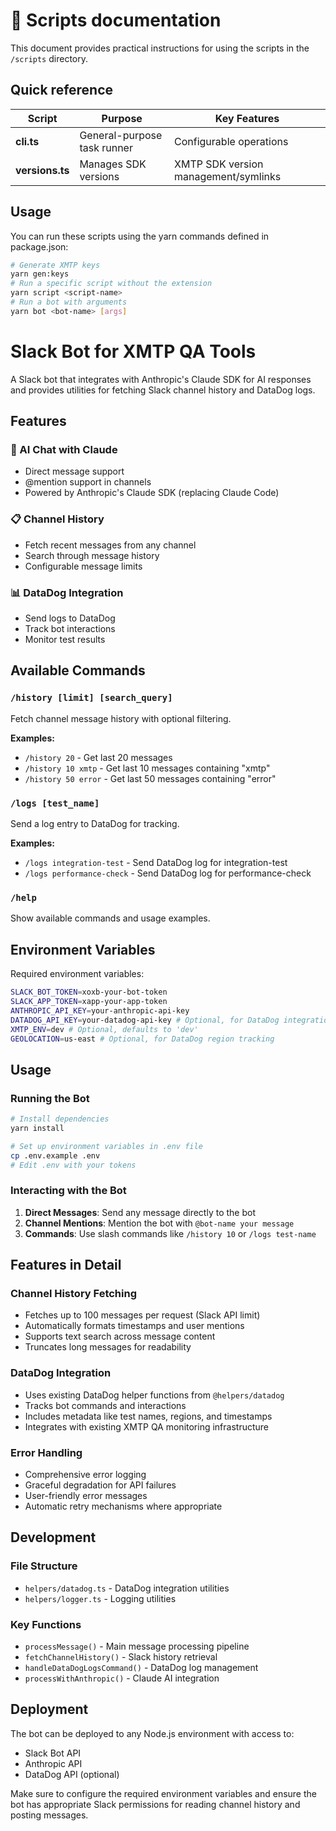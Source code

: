 # 📜 Scripts documentation

This document provides practical instructions for using the scripts in the `/scripts` directory.

## Quick reference

| Script          | Purpose                     | Key Features                         |
| --------------- | --------------------------- | ------------------------------------ |
| **cli.ts**      | General-purpose task runner | Configurable operations              |
| **versions.ts** | Manages SDK versions        | XMTP SDK version management/symlinks |

## Usage

You can run these scripts using the yarn commands defined in package.json:

```bash
# Generate XMTP keys
yarn gen:keys
# Run a specific script without the extension
yarn script <script-name>
# Run a bot with arguments
yarn bot <bot-name> [args]
```

# Slack Bot for XMTP QA Tools

A Slack bot that integrates with Anthropic's Claude SDK for AI responses and provides utilities for fetching Slack channel history and DataDog logs.

## Features

### 🤖 AI Chat with Claude

- Direct message support
- @mention support in channels
- Powered by Anthropic's Claude SDK (replacing Claude Code)

### 📋 Channel History

- Fetch recent messages from any channel
- Search through message history
- Configurable message limits

### 📊 DataDog Integration

- Send logs to DataDog
- Track bot interactions
- Monitor test results

## Available Commands

### `/history [limit] [search_query]`

Fetch channel message history with optional filtering.

**Examples:**

- `/history 20` - Get last 20 messages
- `/history 10 xmtp` - Get last 10 messages containing "xmtp"
- `/history 50 error` - Get last 50 messages containing "error"

### `/logs [test_name]`

Send a log entry to DataDog for tracking.

**Examples:**

- `/logs integration-test` - Send DataDog log for integration-test
- `/logs performance-check` - Send DataDog log for performance-check

### `/help`

Show available commands and usage examples.

## Environment Variables

Required environment variables:

```bash
SLACK_BOT_TOKEN=xoxb-your-bot-token
SLACK_APP_TOKEN=xapp-your-app-token
ANTHROPIC_API_KEY=your-anthropic-api-key
DATADOG_API_KEY=your-datadog-api-key # Optional, for DataDog integration
XMTP_ENV=dev # Optional, defaults to 'dev'
GEOLOCATION=us-east # Optional, for DataDog region tracking
```

## Usage

### Running the Bot

```bash
# Install dependencies
yarn install

# Set up environment variables in .env file
cp .env.example .env
# Edit .env with your tokens
```

### Interacting with the Bot

1. **Direct Messages**: Send any message directly to the bot
2. **Channel Mentions**: Mention the bot with `@bot-name your message`
3. **Commands**: Use slash commands like `/history 10` or `/logs test-name`

## Features in Detail

### Channel History Fetching

- Fetches up to 100 messages per request (Slack API limit)
- Automatically formats timestamps and user mentions
- Supports text search across message content
- Truncates long messages for readability

### DataDog Integration

- Uses existing DataDog helper functions from `@helpers/datadog`
- Tracks bot commands and interactions
- Includes metadata like test names, regions, and timestamps
- Integrates with existing XMTP QA monitoring infrastructure

### Error Handling

- Comprehensive error logging
- Graceful degradation for API failures
- User-friendly error messages
- Automatic retry mechanisms where appropriate

## Development

### File Structure

- `helpers/datadog.ts` - DataDog integration utilities
- `helpers/logger.ts` - Logging utilities

### Key Functions

- `processMessage()` - Main message processing pipeline
- `fetchChannelHistory()` - Slack history retrieval
- `handleDataDogLogsCommand()` - DataDog log management
- `processWithAnthropic()` - Claude AI integration

## Deployment

The bot can be deployed to any Node.js environment with access to:

- Slack Bot API
- Anthropic API
- DataDog API (optional)

Make sure to configure the required environment variables and ensure the bot has appropriate Slack permissions for reading channel history and posting messages.
